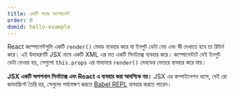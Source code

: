 ```yaml
---
title: একটি সহজ কম্পোনেন্ট
order: 0
domid: hello-example
---
```


React কম্পোনেন্টগুলি একটি `render()` মেথড ব্যবহার করে যা ইনপুট ডেটা নেয় এবং কী দেখাতে হবে তা রিটার্ন করে। এই উদাহরণটি JSX নামে একটি XML এর মত একটি সিনট্যাক্স ব্যবহার করে। কম্পোনেন্টটে যেই ইনপুট ডেটা দেওয়া হয়, সেগুলো `this.props` এর মাধ্যমরে `render()` মেথডের ভেতরে ব্যবহার করে যায়।

**JSX একটি অপশনাল সিনট্যাক্স এবং React এ ব্যবহার করা আবশ্যিক নয়।** JSX এর কম্পাইলেশন ধাপে, যেই রো জাভাস্ক্রিপ্ট তৈরি হয়, সেগুলো পর্যবেক্ষণ করতে [Babel REPL](babel://es5-syntax-example) ব্যবহার করতে পারেন।